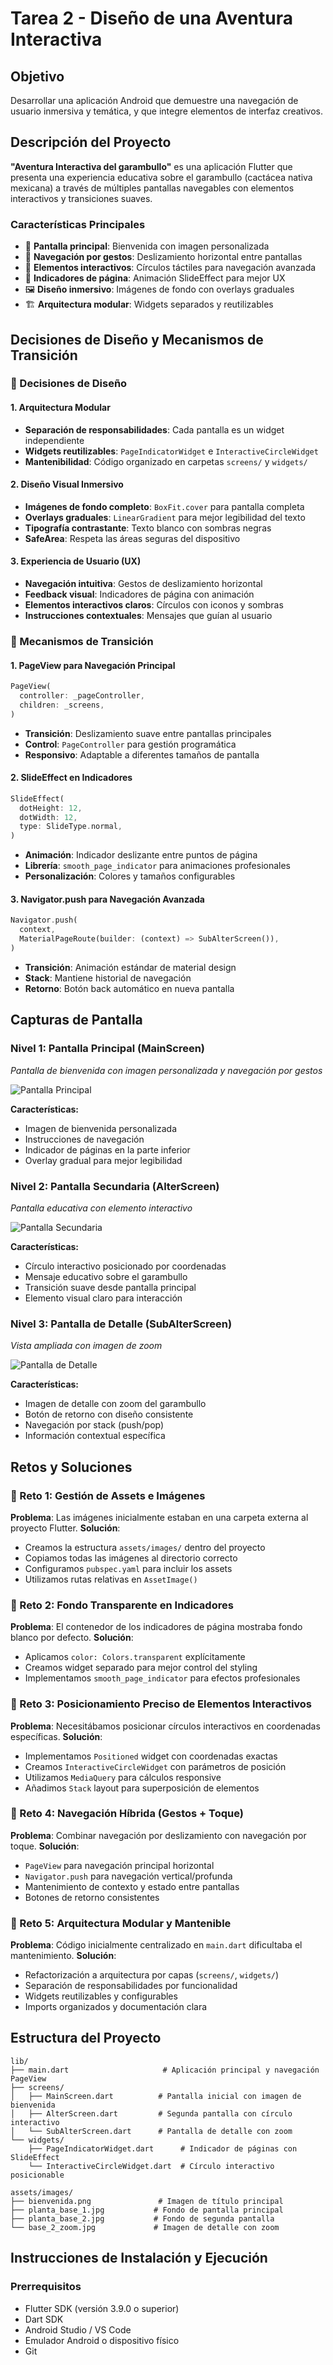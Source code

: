 # Tarea 2 - Diseño de una Aventura Interactiva

## Objetivo
Desarrollar una aplicación Android que demuestre una navegación de usuario inmersiva y temática, y que integre elementos de interfaz creativos.

## Descripción del Proyecto
**"Aventura Interactiva del garambullo"** es una aplicación Flutter que presenta una experiencia educativa sobre el garambullo (cactácea nativa mexicana) a través de múltiples pantallas navegables con elementos interactivos y transiciones suaves.

### Características Principales
- 🌱 **Pantalla principal**: Bienvenida con imagen personalizada
- 🔄 **Navegación por gestos**: Deslizamiento horizontal entre pantallas
- 🎯 **Elementos interactivos**: Círculos táctiles para navegación avanzada
- 📱 **Indicadores de página**: Animación SlideEffect para mejor UX
- 🖼️ **Diseño inmersivo**: Imágenes de fondo con overlays graduales
- 🏗️ **Arquitectura modular**: Widgets separados y reutilizables

## Decisiones de Diseño y Mecanismos de Transición

### 🎨 Decisiones de Diseño

#### **1. Arquitectura Modular**
- **Separación de responsabilidades**: Cada pantalla es un widget independiente
- **Widgets reutilizables**: `PageIndicatorWidget` e `InteractiveCircleWidget`
- **Mantenibilidad**: Código organizado en carpetas `screens/` y `widgets/`

#### **2. Diseño Visual Inmersivo**
- **Imágenes de fondo completo**: `BoxFit.cover` para pantalla completa
- **Overlays graduales**: `LinearGradient` para mejor legibilidad del texto
- **Tipografía contrastante**: Texto blanco con sombras negras
- **SafeArea**: Respeta las áreas seguras del dispositivo

#### **3. Experiencia de Usuario (UX)**
- **Navegación intuitiva**: Gestos de deslizamiento horizontal
- **Feedback visual**: Indicadores de página con animación
- **Elementos interactivos claros**: Círculos con iconos y sombras
- **Instrucciones contextuales**: Mensajes que guían al usuario

### 🔄 Mecanismos de Transición

#### **1. PageView para Navegación Principal**
```dart
PageView(
  controller: _pageController,
  children: _screens,
)
```
- **Transición**: Deslizamiento suave entre pantallas principales
- **Control**: `PageController` para gestión programática
- **Responsivo**: Adaptable a diferentes tamaños de pantalla

#### **2. SlideEffect en Indicadores**
```dart
SlideEffect(
  dotHeight: 12,
  dotWidth: 12,
  type: SlideType.normal,
)
```
- **Animación**: Indicador deslizante entre puntos de página
- **Librería**: `smooth_page_indicator` para animaciones profesionales
- **Personalización**: Colores y tamaños configurables

#### **3. Navigator.push para Navegación Avanzada**
```dart
Navigator.push(
  context,
  MaterialPageRoute(builder: (context) => SubAlterScreen()),
)
```
- **Transición**: Animación estándar de material design
- **Stack**: Mantiene historial de navegación
- **Retorno**: Botón back automático en nueva pantalla

## Capturas de Pantalla

### Nivel 1: Pantalla Principal (MainScreen)
*Pantalla de bienvenida con imagen personalizada y navegación por gestos*

![Pantalla Principal](screenshots/main_screen.png)

**Características:**
- Imagen de bienvenida personalizada
- Instrucciones de navegación
- Indicador de páginas en la parte inferior
- Overlay gradual para mejor legibilidad

### Nivel 2: Pantalla Secundaria (AlterScreen) 
*Pantalla educativa con elemento interactivo*

![Pantalla Secundaria](screenshots/alter_screen.png)

**Características:**
- Círculo interactivo posicionado por coordenadas
- Mensaje educativo sobre el garambullo
- Transición suave desde pantalla principal
- Elemento visual claro para interacción

### Nivel 3: Pantalla de Detalle (SubAlterScreen)
*Vista ampliada con imagen de zoom*

![Pantalla de Detalle](screenshots/sub_alter_screen.png)

**Características:**
- Imagen de detalle con zoom del garambullo
- Botón de retorno con diseño consistente
- Navegación por stack (push/pop)
- Información contextual específica

## Retos y Soluciones

### 🚧 Reto 1: Gestión de Assets e Imágenes
**Problema**: Las imágenes inicialmente estaban en una carpeta externa al proyecto Flutter.
**Solución**: 
- Creamos la estructura `assets/images/` dentro del proyecto
- Copiamos todas las imágenes al directorio correcto
- Configuramos `pubspec.yaml` para incluir los assets
- Utilizamos rutas relativas en `AssetImage()`

### 🚧 Reto 2: Fondo Transparente en Indicadores
**Problema**: El contenedor de los indicadores de página mostraba fondo blanco por defecto.
**Solución**:
- Aplicamos `color: Colors.transparent` explícitamente
- Creamos widget separado para mejor control del styling
- Implementamos `smooth_page_indicator` para efectos profesionales

### 🚧 Reto 3: Posicionamiento Preciso de Elementos Interactivos
**Problema**: Necesitábamos posicionar círculos interactivos en coordenadas específicas.
**Solución**:
- Implementamos `Positioned` widget con coordenadas exactas
- Creamos `InteractiveCircleWidget` con parámetros de posición
- Utilizamos `MediaQuery` para cálculos responsive
- Añadimos `Stack` layout para superposición de elementos

### 🚧 Reto 4: Navegación Híbrida (Gestos + Toque)
**Problema**: Combinar navegación por deslizamiento con navegación por toque.
**Solución**:
- `PageView` para navegación principal horizontal
- `Navigator.push` para navegación vertical/profunda
- Mantenimiento de contexto y estado entre pantallas
- Botones de retorno consistentes

### 🚧 Reto 5: Arquitectura Modular y Mantenible
**Problema**: Código inicialmente centralizado en `main.dart` dificultaba el mantenimiento.
**Solución**:
- Refactorización a arquitectura por capas (`screens/`, `widgets/`)
- Separación de responsabilidades por funcionalidad
- Widgets reutilizables y configurables
- Imports organizados y documentación clara

## Estructura del Proyecto

```
lib/
├── main.dart                     # Aplicación principal y navegación PageView
├── screens/
│   ├── MainScreen.dart          # Pantalla inicial con imagen de bienvenida
│   ├── AlterScreen.dart         # Segunda pantalla con círculo interactivo
│   └── SubAlterScreen.dart      # Pantalla de detalle con zoom
└── widgets/
    ├── PageIndicatorWidget.dart      # Indicador de páginas con SlideEffect
    └── InteractiveCircleWidget.dart  # Círculo interactivo posicionable

assets/images/
├── bienvenida.png               # Imagen de título principal
├── planta_base_1.jpg           # Fondo de pantalla principal
├── planta_base_2.jpg           # Fondo de segunda pantalla
└── base_2_zoom.jpg             # Imagen de detalle con zoom
```

## Instrucciones de Instalación y Ejecución

### Prerrequisitos
- Flutter SDK (versión 3.9.0 o superior)
- Dart SDK
- Android Studio / VS Code
- Emulador Android o dispositivo físico
- Git